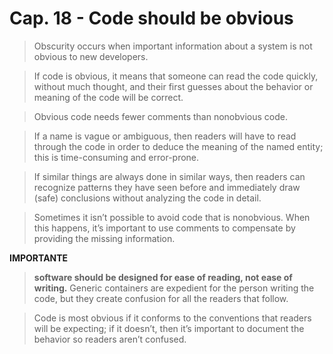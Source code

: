 # Cap. 18 - Code should be obvious

> Obscurity occurs when important information about a system is not obvious to new developers.


> If code is obvious, it means that someone can read the code quickly, without much thought, and their first guesses about the behavior or meaning of the code will be correct.


> Obvious code needs fewer comments than nonobvious code.


> If a name is vague or ambiguous, then readers will have to read through the code in order to deduce the meaning of the named entity; this is time-consuming and error-prone.


> If similar things are always done in similar ways, then readers can recognize patterns they have seen before and immediately draw (safe) conclusions without analyzing the code in detail.


> Sometimes it isn’t possible to avoid code that is nonobvious. When this happens, it’s important to use comments to compensate by providing the missing information.

**IMPORTANTE**


> **software should be designed for ease of reading, not ease of writing.** Generic containers are expedient for the person writing the code, but they create confusion for all the readers that follow.


> Code is most obvious if it conforms to the conventions that readers will be expecting; if it doesn’t, then it’s important to document the behavior so readers aren’t confused.


